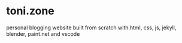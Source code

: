 # toni.zone
personal blogging website built from scratch with html, css, js, jekyll, blender, paint.net and vscode
